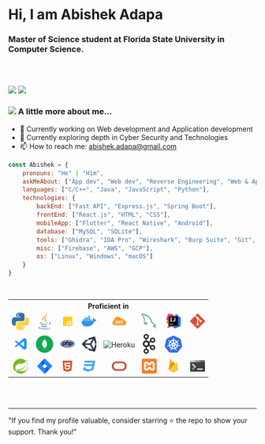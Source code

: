 # Hi, I am Abishek Adapa

### Master of Science student at Florida State University in Computer Science.
<br/>
<br/>

[![](https://img.shields.io/badge/LinkedIn-Abishek%20Adapa%20-blue)](https://www.linkedin.com/in/abishek-adapa/)
[![](https://img.shields.io/badge/GMail-abishek.adapa%40gmail.com-red)](mailto:abishek.adapa@gmail.com)


### <img src="https://media.giphy.com/media/VgCDAzcKvsR6OM0uWg/giphy.gif" width="50"> A little more about me...  


- 🔭 Currently working on Web development and Application development
- 🌱 Currently exploring depth in Cyber Security and Technologies
- 📫 How to reach me: abishek.adapa@gmail.com

```javascript
const Abishek = {
    pronouns: "He" | "Him",
    askMeAbout: ["App dev", "Web dev", "Reverse Engineering", "Web & App Security", "Tech"],
    languages: ["C/C++", "Java", "JavaScript", "Python"],
    technologies: {
        backEnd: ["Fast API", "Express.js", "Spring Boot"],
        frontEnd: ["React.js", "HTML", "CSS"],
        mobileApp: ["Flutter", "React Native", "Android"],
        database: ["MySQL", "SQLite"],
        tools: ["Ghidra", "IDA Pro", "Wireshark", "Burp Suite", "Git", "JSON", "XML", "Google Protocol Buffers"],
        misc: ["Firebase", "AWS", "GCP"],
        os: ["Linux", "Windows", "macOS"]
    }
}
```
<br>

<table border-collapse="collapse">
  <tr>
  <th colspan="10" align="middle"> Proficient in </th>
  </tr>
  <tr>
  <td align="center">
  <img alt="Python" width="35px" src="imgs/python-5.svg" />  
  </td>
  <td align="center">
  <img alt="Java" width="25px" src="imgs/jee.svg" />  
  </td>
  <td align="center">
  <img alt="JavaScript" width="25px" src="imgs/javascript.svg" />
  <td align="center">
  <img alt="Docker" width="30px" src="imgs/docker.png" />  
  </td>
  <td align="center">
  <img alt="AWS" width="30px" src="imgs/awslogo2.png" />  
  </td>
  <td align="center">
  <img alt="MySQL" width="30px" src="imgs/mysql-6.svg" />  
  </td>
  <td align="center">
  <img alt="Intellij" width="30px" src="imgs/intellij-idea.svg" />  
  </td>
  <td align="center">
  <img alt="Git" width="30px" src="imgs/git.svg" />  
  </td>
  </tr>
  <tr>
  <td align="center">
  <img alt="VsCode" width="30px" src="imgs/vscode.svg" />  
  </td>
  <td align="center">
  <img alt="MongoDB" width="35px" src="imgs/mongodb.svg" />  
  </td>
  <td align="center">
  <img alt="PHP" width="30px" src="imgs/php-1.svg" />
  <td align="center">
  <img alt="Unity" width="30px" src="imgs/unity-69.svg" />  
  </td>
  <td align="center">
  <img alt="Heroku" width="30px" src="imgs/heroku-4.svgg" />  
  </td>
  <td align="center">
  <img alt="kafka" width="25px" src="imgs/Apache_kafka.svg.png" />  
  </td>
  <td align="center">
  <img alt="kube" width="40px" src="imgs/kube.png" />  
  </td>
  </tr>
  <tr>
  <td align="center">
  <img alt="Spring" width="30px" src="imgs/spring-3.svg" />  
  </td>
  <td align="center">
  <img alt="Jira" width="30px" src="imgs/jira.svg" />  
  </td>
  <td align="center">
  <img alt="HTML" width="30px" src="imgs/html.svg" />  
  </td>
  <td align="center">
  <img alt="CSS3" width="30px" src="imgs/css.svg" /> 
  </td>
  <td align="center">
  <img alt="Oracle" width="30px" src="imgs/oracle.svg" />
  </td>
  <td align="center">
  <img alt="Xampp" width="30px" src="imgs/xampp.svg" />
  </td>
   <td align="center">
  <img alt="Firebase" width="20px" src="imgs/firebase-1.svg" />
  </td>
   <td align="center">
  <img alt="Windows" width="30px" src="imgs/Windows_Terminal_logo.svg.png" />
  </td>
  </tr>
</table>
<br>

<br>

---
   "If you find my profile valuable, consider starring ⭐ the repo to show your support. Thank you!"
